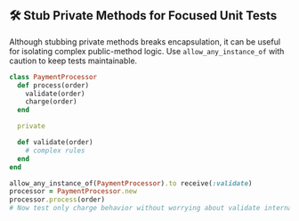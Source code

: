 ## 🛠 Stub Private Methods for Focused Unit Tests

Although stubbing private methods breaks encapsulation, it can be useful for isolating complex public-method logic. Use `allow_any_instance_of` with caution to keep tests maintainable.

```ruby
class PaymentProcessor
  def process(order)
    validate(order)
    charge(order)
  end

  private

  def validate(order)
    # complex rules
  end
end

allow_any_instance_of(PaymentProcessor).to receive(:validate)
processor = PaymentProcessor.new
processor.process(order)
# Now test only charge behavior without worrying about validate internals
```
